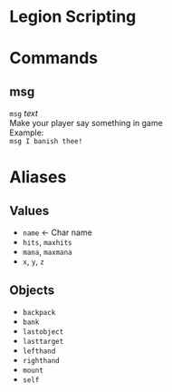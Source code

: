 # Legion Scripting

# Commands

## msg
`msg` *text*  
Make your player say something in game  
Example:  
`msg I banish thee!`  


# Aliases

## Values

- `name` <- Char name  
- `hits`, `maxhits`  
- `mana`, `maxmana`  
- `x`, `y`, `z`  

## Objects

- `backpack`
- `bank`
- `lastobject`
- `lasttarget`
- `lefthand`
- `righthand`
- `mount`
- `self`
